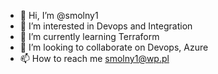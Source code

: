 - 👋 Hi, I’m @smolny1
- 👀 I’m interested in Devops and Integration
- 🌱 I’m currently learning Terraform
- 💞️ I’m looking to collaborate on Devops, Azure
- 📫 How to reach me smolny1@wp.pl

<!---
smolny1/smolny1 is a ✨ special ✨ repository because its `README.md` (this file) appears on your GitHub profile.
You can click the Preview link to take a look at your changes.
--->
